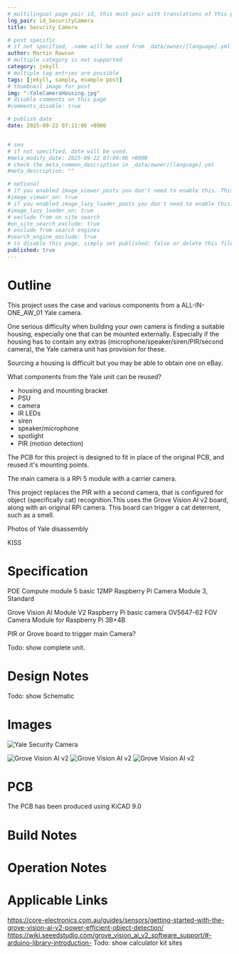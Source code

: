 ```yaml
---
# multilingual page pair id, this must pair with translations of this page. (This name must be unique)
lng_pair: id_SecurityCamera
title: Security Camera

# post specific
# if not specified, .name will be used from _data/owner/[language].yml
author: Martin Rawson
# multiple category is not supported
category: jekyll
# multiple tag entries are possible
tags: [jekyll, sample, example post]
# thumbnail image for post
img: ":YaleCameraHousing.jpg"
# disable comments on this page
#comments_disable: true

# publish date
date: 2025-09-22 07:11:06 +0900


# seo
# if not specified, date will be used.
#meta_modify_date: 2025-09-22 07:00:06 +0900
# check the meta_common_description in _data/owner/[language].yml
#meta_description: ""

# optional
# if you enabled image_viewer_posts you don't need to enable this. This is only if image_viewer_posts = false
#image_viewer_on: true
# if you enabled image_lazy_loader_posts you don't need to enable this. This is only if image_lazy_loader_posts = false
#image_lazy_loader_on: true
# exclude from on site search
#on_site_search_exclude: true
# exclude from search engines
#search_engine_exclude: true
# to disable this page, simply set published: false or delete this file
published: true
---
```


<!-- outline-start -->

# Outline

This project uses the case and various components from a ALL-IN-ONE_AW_01 Yale camera.

One serious difficulty when building your own camera is finding a suitable housing, especially one that can be mounted externally. Especially if the housing has to contain any extras (microphone/speaker/siren/PIR/second camera), the Yale camera unit has provision for these.

Sourcing a housing is difficult but you may be able to obtain one on eBay.

What components from the Yale unit can be reused?
- housing and mounting bracket
- PSU
- camera 
- IR LEDs
- siren
- speaker/microphone
- spotlight
- PIR (motion detection)

The PCB for this project is designed to fit in place of the original PCB, and reused it's mounting points.

The main camera is a RPi 5 module with a carrier camera.

This project replaces the PIR with a second camera, that is configured for object (specifically cat) recognition.This uses the Grove Vision AI v2 board, along with an original RPi camera.
This board can trigger a cat deterrent, such as a smell.

Photos of Yale disassembly 

KISS

# Specification 

  POE
  Compute module 5 basic
  12MP Raspberry Pi Camera Module 3, Standard
  
  Grove Vision AI Module V2
  Raspberry Pi basic camera OV5647-62 FOV Camera Module
for Raspberry Pi 3B+4B

  PIR or Grove board to trigger main Camera?
  
Todo: show  complete unit.

# Design Notes


Todo: show Schematic

# Images

![Yale Security Camera](:YaleCameraHousing.jpg)

![Grove Vision AI v2](:GroveVisionAIv2_1.png)
![Grove Vision AI v2](:GroveVisionAIv2_2.png)
![Grove Vision AI v2](:GroveVisionAIv2_3.png)

# PCB

The PCB has been produced using KiCAD 9.0

# Build Notes


# Operation Notes


# Applicable Links

https://core-electronics.com.au/guides/sensors/getting-started-with-the-grove-vision-ai-v2-power-efficient-object-detection/
https://wiki.seeedstudio.com/grove_vision_ai_v2_software_support/#-arduino-library-introduction-
Todo: show calculator kit sites

